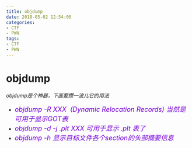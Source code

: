 ```yaml
---
title: objdump
date: 2018-05-02 12:54:00
categories:
- CTF
- PWN
tags:
- CTF
- PWN
---
```


# objdump

*objdump是个神器，下面要攒一波儿它的用法*

- <font color="#7600D8" size="4"><i>objdump -R XXX  (Dynamic Relocation Records) 当然是可用于显示GOT表</i></font>
- <font color="#7600D8" size="4"><i>objdump -d -j .plt XXX 可用于显示 .plt 表了</i></font>
- <font color="#7600D8" size="4"><i>objdump -h 显示目标文件各个section的头部摘要信息</i></font>